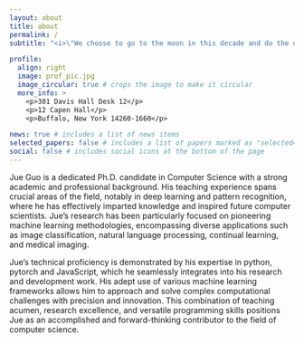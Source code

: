 ```yaml
---
layout: about
title: about
permalink: /
subtitle: "<i>\"We choose to go to the moon in this decade and do the other things, not because they are easy, but because they are hard.\"</i> – John F. Kennedy"

profile:
  align: right
  image: prof_pic.jpg
  image_circular: true # crops the image to make it circular
  more_info: >
    <p>301 Davis Hall Desk 12</p>
    <p>12 Capen Hall</p>
    <p>Buffalo, New York 14260-1660</p>

news: true # includes a list of news items
selected_papers: false # includes a list of papers marked as "selected={true}"
social: false # includes social icons at the bottom of the page
---
```


Jue Guo is a dedicated Ph.D. candidate in Computer Science with a strong academic and professional background. His teaching experience spans crucial areas of the field, notably in deep learning and pattern recognition, where he has effectively imparted knowledge and inspired future computer scientists. Jue’s research has been particularly focused on pioneering machine learning methodologies, encompassing diverse applications such as image classification, natural language processing, continual learning, and medical imaging.

Jue’s technical proficiency is demonstrated by his expertise in python, pytorch and JavaScript, which he seamlessly integrates into his research and development work. His adept use of various machine learning frameworks allows him to approach and solve complex computational challenges with precision and innovation. This combination of teaching acumen, research excellence, and versatile programming skills positions Jue as an accomplished and forward-thinking contributor to the field of computer science.
